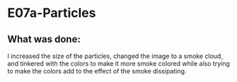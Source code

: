 # E07a-Particles
What was done:
--------------------------------
I increased the size of the particles, changed the image to a smoke cloud, and tinkered with the colors to make it more smoke colored while also trying to make the colors add to the effect of the smoke dissipating.